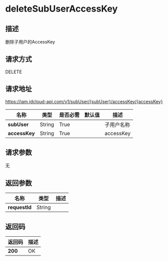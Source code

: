 # deleteSubUserAccessKey


## 描述
删除子用户的AccessKey

## 请求方式
DELETE

## 请求地址
https://iam.jdcloud-api.com/v1/subUser/{subUser}/accessKey/{accessKey}

|名称|类型|是否必需|默认值|描述|
|---|---|---|---|---|
|**subUser**|String|True| |子用户名称|
|**accessKey**|String|True| |accessKey|

## 请求参数
无


## 返回参数
|名称|类型|描述|
|---|---|---|
|**requestId**|String| |


## 返回码
|返回码|描述|
|---|---|
|**200**|OK|
